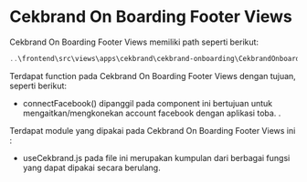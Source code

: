 # Cekbrand On Boarding Footer Views

Cekbrand On Boarding Footer Views memiliki path seperti berikut:

```powershell
..\frontend\src\views\apps\cekbrand\cekbrand-onboarding\CekbrandOnboardingFooter.vue
```

Terdapat function pada Cekbrand On Boarding Footer Views dengan tujuan, seperti berikut:

- connectFacebook() dipanggil pada component ini bertujuan untuk mengaitkan/mengkonekan account facebook dengan aplikasi toba. .

Terdapat module yang dipakai pada Cekbrand On Boarding Footer Views ini :

- useCekbrand.js pada file ini merupakan kumpulan dari berbagai fungsi yang dapat dipakai secara berulang.
